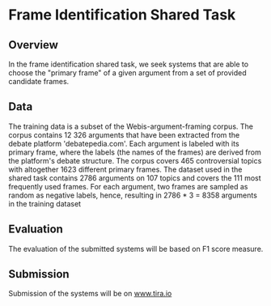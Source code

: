# Frame Identification Shared Task
## Overview
In the frame identification shared task, we seek systems that are able to choose the "primary frame" of a given argument from a set of provided candidate frames. 
## Data
The training data is a subset of the Webis-argument-framing corpus. The corpus contains 12 326  arguments that have been extracted from the debate platform 'debatepedia.com'. Each argument is labeled with its primary frame, where the labels (the names of the frames) are derived from the platform's debate structure. The corpus covers 465 controversial topics with altogether 1623 different primary frames. The dataset used in the shared task contains 2786 arguments on 107 topics and covers the 111 most frequently used frames. For each argument, two frames are sampled as random as negative labels, hence, resulting in 2786 * 3 = 8358 arguments in the training dataset

## Evaluation
The evaluation of the submitted systems will be based on F1 score measure.

## Submission
Submission of the systems will be on www.tira.io
